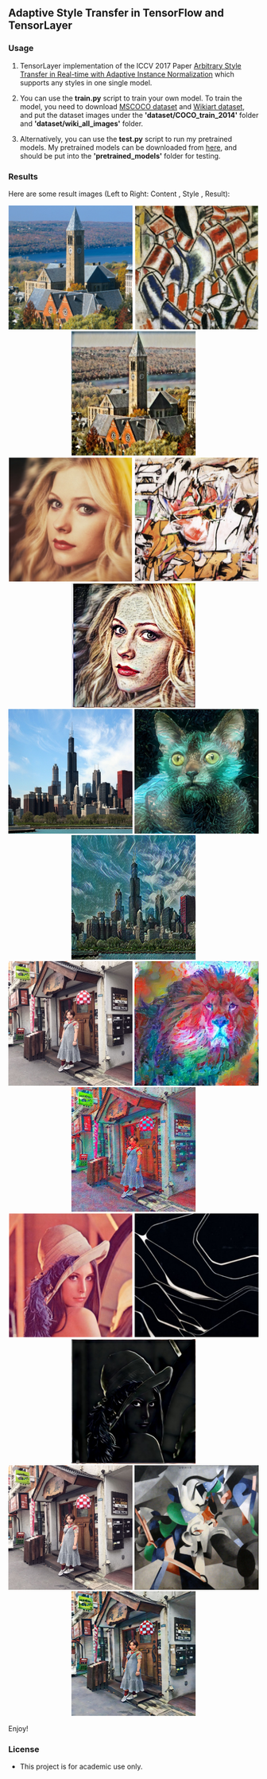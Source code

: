 ## Adaptive Style Transfer in TensorFlow and TensorLayer

### Usage

1. TensorLayer implementation of the ICCV 2017 Paper [Arbitrary Style Transfer in Real-time with Adaptive Instance Normalization](https://arxiv.org/abs/1703.06868) which supports any styles in one single model.

2. You can use the  <b>train.py</b> script to train your own model. To train the model, you need to download [MSCOCO dataset](http://cocodataset.org/#download) and [Wikiart dataset](https://www.kaggle.com/c/painter-by-numbers), and put the dataset images under the <b>'dataset/COCO\_train\_2014'</b> folder and <b>'dataset/wiki\_all\_images'</b> folder.


3. Alternatively, you can use the <b>test.py</b> script to run my pretrained models. My pretrained models can be downloaded from [here](https://github.com/tensorlayer/pretrained-models/tree/master/models/style_transfer_pretrained_models), and  should be put into the <b>'pretrained_models'</b> folder for testing. 


### Results

Here are some result images (Left to Right: Content , Style , Result):

<div align="center">
   <img src="./images/content/content_1.png" width=250 height=250>
   <img src="./images/style/style_5.png" width=250 height=250>
   <img src="./images/output/style_5_content_1.jpg" width=250 height=250>
</div>


<div align="center">
   <img src="./images/content/content_2.png" width=250 height=250>
   <img src="./images/style/style11.png" width=250 height=250>
   <img src="./images/output/style_11_content2.png" width=250 height=250>
</div>

<div align="center">
   <img src="./images/content/chicago.jpg" width=250 height=250>
   <img src="./images/style/cat.jpg" width=250 height=250>
   <img src="./images/output/cat_chicago.jpg" width=250 height=250>
</div>



<div align="center">
   <img src="./images/content/lance.jpg" width=250 height=250>
   <img src="./images/style/lion.jpg" width=250 height=250>
   <img src="./images/output/lion_lance.jpg" width=250 height=250>
</div>
<div align="center">
   <img src="./images/content/content_4.png" width=250 height=250>
   <img src="./images/style/style_6.png" width=250 height=250>
   <img src="./images/output/style_6_content_4.jpg" width=250 height=250>
</div>

<div align="center">
   <img src="./images/content/lance.jpg" width=250 height=250>
   <img src="./images/style/udnie.jpg" width=250 height=250>
   <img src="./images/output/udnie_lance.jpg" width=250 height=250>
</div>

Enjoy!

### License

- This project is for academic use only.

